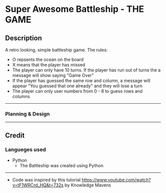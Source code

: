 # Super Awesome Battleship - THE GAME

## Description  

 A retro looking, simple battleship game.
The rules:

- O repsents the ocean on the board
- X means that the player has missed
- The player can only have 10 turns. If the player has run out of turns the a message will show saying "Game Over"
- If the player has guessed the same row and column, a message will appear "You guessed that one already" and they will lose a turn
- The player can only user numbers from 0 - 8 to guess rows and columns

<hr>

### Planning & Design

<hr>

## Credit

### Langueges used
- Python
  - The Battleship was created using Python  
<hr>

- Code was inspired by this tutorial https://www.youtube.com/watch?v=tF1WRCrd_HQ&t=732s by Knowledge Mavens 